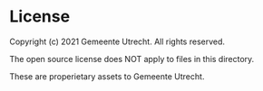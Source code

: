 <!-- @license CC0-1.0 -->

# License

Copyright (c) 2021 Gemeente Utrecht. All rights reserved.

The open source license does NOT apply to files in this directory.

These are properietary assets to Gemeente Utrecht.
